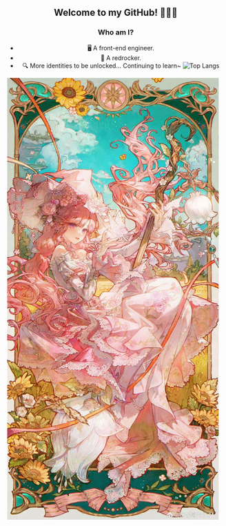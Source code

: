 <div id="title" align=center>

## Welcome to my GitHub! 🥳🥳🥳

### Who am I?

- 🖥 A front-end engineer.
- 🧱 A redrocker.
- 🔍 More identities to be unlocked... Continuing to learn~
  ![Top Langs](https://github-readme-stats.vercel.app/api/top-langs/?username=Susie0306&layout=compact)

</div>

![暖暖](image/暖暖.jpg)
